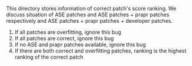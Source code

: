 This directory stores information of correct patch's score ranking.
We discuss situation of ASE patches and ASE patches + prapr patches respectively and ASE patches + prapr patches + developer patches.
1. If all patches are overfitting, ignore this bug
2. If all patches are correct, ignore this bug
3. If no ASE and prapr patches available, ignore this bug
4. If there are both correct and overfitting patches, ranking is the highest ranking of the correct patch